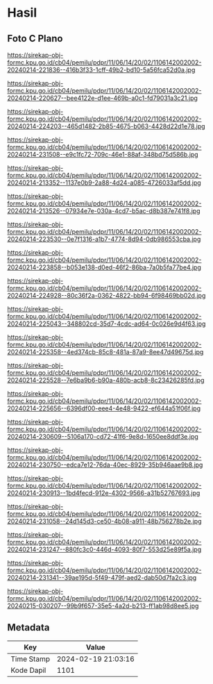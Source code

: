 # Hasil

## Foto C Plano

https://sirekap-obj-formc.kpu.go.id/cb04/pemilu/pdpr/11/06/14/20/02/1106142002002-20240214-221836--416b3f33-1cff-49b2-bd10-5a56fca52d0a.jpg

https://sirekap-obj-formc.kpu.go.id/cb04/pemilu/pdpr/11/06/14/20/02/1106142002002-20240214-220627--bee4122e-d1ee-469b-a0c1-fd79031a3c21.jpg

https://sirekap-obj-formc.kpu.go.id/cb04/pemilu/pdpr/11/06/14/20/02/1106142002002-20240214-224203--465d1482-2b85-4675-b063-4428d22d1e78.jpg

https://sirekap-obj-formc.kpu.go.id/cb04/pemilu/pdpr/11/06/14/20/02/1106142002002-20240214-231508--e9c1fc72-709c-46e1-88af-348bd75d586b.jpg

https://sirekap-obj-formc.kpu.go.id/cb04/pemilu/pdpr/11/06/14/20/02/1106142002002-20240214-213352--1137e0b9-2a88-4d24-a085-4726033af5dd.jpg

https://sirekap-obj-formc.kpu.go.id/cb04/pemilu/pdpr/11/06/14/20/02/1106142002002-20240214-213526--07934e7e-030a-4cd7-b5ac-d8b387e741f8.jpg

https://sirekap-obj-formc.kpu.go.id/cb04/pemilu/pdpr/11/06/14/20/02/1106142002002-20240214-223530--0e7f1316-a1b7-4774-8d94-0db986553cba.jpg

https://sirekap-obj-formc.kpu.go.id/cb04/pemilu/pdpr/11/06/14/20/02/1106142002002-20240214-223858--b053e138-d0ed-46f2-86ba-7a0b5fa77be4.jpg

https://sirekap-obj-formc.kpu.go.id/cb04/pemilu/pdpr/11/06/14/20/02/1106142002002-20240214-224928--80c36f2a-0362-4822-bb94-6f98469bb02d.jpg

https://sirekap-obj-formc.kpu.go.id/cb04/pemilu/pdpr/11/06/14/20/02/1106142002002-20240214-225043--348802cd-35d7-4cdc-ad64-0c026e9d4f63.jpg

https://sirekap-obj-formc.kpu.go.id/cb04/pemilu/pdpr/11/06/14/20/02/1106142002002-20240214-225358--4ed374cb-85c8-481a-87a9-8ee47d49675d.jpg

https://sirekap-obj-formc.kpu.go.id/cb04/pemilu/pdpr/11/06/14/20/02/1106142002002-20240214-225528--7e6ba9b6-b90a-480b-acb8-8c23426285fd.jpg

https://sirekap-obj-formc.kpu.go.id/cb04/pemilu/pdpr/11/06/14/20/02/1106142002002-20240214-225656--6396df00-eee4-4e48-9422-ef644a51f06f.jpg

https://sirekap-obj-formc.kpu.go.id/cb04/pemilu/pdpr/11/06/14/20/02/1106142002002-20240214-230609--5106a170-cd72-41f6-9e8d-1650ee8ddf3e.jpg

https://sirekap-obj-formc.kpu.go.id/cb04/pemilu/pdpr/11/06/14/20/02/1106142002002-20240214-230750--edca7e12-76da-40ec-8929-35b946aae9b8.jpg

https://sirekap-obj-formc.kpu.go.id/cb04/pemilu/pdpr/11/06/14/20/02/1106142002002-20240214-230913--1bd4fecd-912e-4302-9566-a31b52767693.jpg

https://sirekap-obj-formc.kpu.go.id/cb04/pemilu/pdpr/11/06/14/20/02/1106142002002-20240214-231058--24d145d3-ce50-4b08-a911-48b756278b2e.jpg

https://sirekap-obj-formc.kpu.go.id/cb04/pemilu/pdpr/11/06/14/20/02/1106142002002-20240214-231247--880fc3c0-446d-4093-80f7-553d25e89f5a.jpg

https://sirekap-obj-formc.kpu.go.id/cb04/pemilu/pdpr/11/06/14/20/02/1106142002002-20240214-231341--39ae195d-5f49-479f-aed2-dab50d7fa2c3.jpg

https://sirekap-obj-formc.kpu.go.id/cb04/pemilu/pdpr/11/06/14/20/02/1106142002002-20240215-030207--99b9f657-35e5-4a2d-b213-ff1ab98d8ee5.jpg


## Metadata

| Key        | Value               |
| ---------- | ------------------- |
| Time Stamp | 2024-02-19 21:03:16 |
| Kode Dapil | 1101                |



